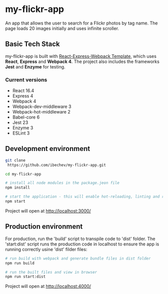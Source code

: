# my-flickr-app

An app that allows the user to search for a Flickr photos by tag name. The page loads 20 images initially and uses infinite scroller.

## Basic Tech Stack

my-flickr-app is built with [React-Express-Webpack Template]("https://github.com/ibechev/react-express-webpack-boilerplate.git"), which uses **React**, **Express** and **Webpack 4**. The project also includes the frameworks **Jest** and **Enzyme** for testing.

### Current versions

- React 16.4
- Express 4
- Webpack 4
- Webpack-dev-middleware 3
- Webpack-hot-middleware 2
- Babel-core 6
- Jest 23
- Enzyme 3
- ESLint 3

## Development environment

```sh
git clone
 https://github.com/ibechev/my-flickr-app.git

cd my-flickr-app

# install all node modules in the package.jeon file
npm install

# start the application - this will enable hot-reloading, linting and run tests, and will display the coverage in the console
npm start
```

Project will open at [http://localhost:3000/](http://localhost:3000/)

## Production environment

For production, run the 'build' script to transpile code to 'dist' folder. The 'start:dist' script runs the production code in localhost to ensure the app is running correctly usine 'dist' filder files:

```sh
# run build with webpack and generate bundle files in dist folder
npm run build

# run the built files and view in browser
npm run start:dist
```

Project will open at [http://localhost:4000/](http://localhost:4000/)
